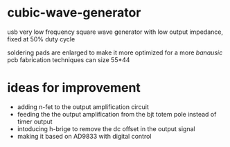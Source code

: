 # cubic-wave-generator
usb very low frequency square wave generator with low output impedance, fixed at 50% duty cycle

soldering pads are enlarged to make it more optimized for a more *banausic* pcb fabrication techniques can size 55*44

# ideas for improvement 
* adding n-fet to the output amplification circuit
* feeding the the output amplification from the bjt totem pole instead of timer output
* intoducing h-brige to remove the dc offset in the output signal
* making it based on AD9833 with digital control 
